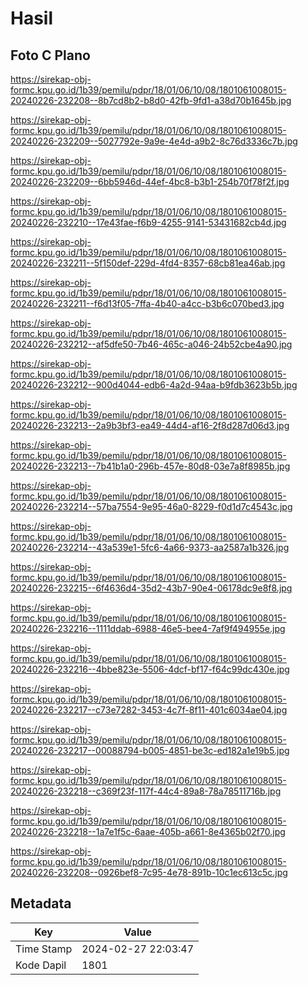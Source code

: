 # Hasil

## Foto C Plano

https://sirekap-obj-formc.kpu.go.id/1b39/pemilu/pdpr/18/01/06/10/08/1801061008015-20240226-232208--8b7cd8b2-b8d0-42fb-9fd1-a38d70b1645b.jpg

https://sirekap-obj-formc.kpu.go.id/1b39/pemilu/pdpr/18/01/06/10/08/1801061008015-20240226-232209--5027792e-9a9e-4e4d-a9b2-8c76d3336c7b.jpg

https://sirekap-obj-formc.kpu.go.id/1b39/pemilu/pdpr/18/01/06/10/08/1801061008015-20240226-232209--6bb5946d-44ef-4bc8-b3b1-254b70f78f2f.jpg

https://sirekap-obj-formc.kpu.go.id/1b39/pemilu/pdpr/18/01/06/10/08/1801061008015-20240226-232210--17e43fae-f6b9-4255-9141-53431682cb4d.jpg

https://sirekap-obj-formc.kpu.go.id/1b39/pemilu/pdpr/18/01/06/10/08/1801061008015-20240226-232211--5f150def-229d-4fd4-8357-68cb81ea46ab.jpg

https://sirekap-obj-formc.kpu.go.id/1b39/pemilu/pdpr/18/01/06/10/08/1801061008015-20240226-232211--f6d13f05-7ffa-4b40-a4cc-b3b6c070bed3.jpg

https://sirekap-obj-formc.kpu.go.id/1b39/pemilu/pdpr/18/01/06/10/08/1801061008015-20240226-232212--af5dfe50-7b46-465c-a046-24b52cbe4a90.jpg

https://sirekap-obj-formc.kpu.go.id/1b39/pemilu/pdpr/18/01/06/10/08/1801061008015-20240226-232212--900d4044-edb6-4a2d-94aa-b9fdb3623b5b.jpg

https://sirekap-obj-formc.kpu.go.id/1b39/pemilu/pdpr/18/01/06/10/08/1801061008015-20240226-232213--2a9b3bf3-ea49-44d4-af16-2f8d287d06d3.jpg

https://sirekap-obj-formc.kpu.go.id/1b39/pemilu/pdpr/18/01/06/10/08/1801061008015-20240226-232213--7b41b1a0-296b-457e-80d8-03e7a8f8985b.jpg

https://sirekap-obj-formc.kpu.go.id/1b39/pemilu/pdpr/18/01/06/10/08/1801061008015-20240226-232214--57ba7554-9e95-46a0-8229-f0d1d7c4543c.jpg

https://sirekap-obj-formc.kpu.go.id/1b39/pemilu/pdpr/18/01/06/10/08/1801061008015-20240226-232214--43a539e1-5fc6-4a66-9373-aa2587a1b326.jpg

https://sirekap-obj-formc.kpu.go.id/1b39/pemilu/pdpr/18/01/06/10/08/1801061008015-20240226-232215--6f4636d4-35d2-43b7-90e4-06178dc9e8f8.jpg

https://sirekap-obj-formc.kpu.go.id/1b39/pemilu/pdpr/18/01/06/10/08/1801061008015-20240226-232216--1111ddab-6988-46e5-bee4-7af9f494955e.jpg

https://sirekap-obj-formc.kpu.go.id/1b39/pemilu/pdpr/18/01/06/10/08/1801061008015-20240226-232216--4bbe823e-5506-4dcf-bf17-f64c99dc430e.jpg

https://sirekap-obj-formc.kpu.go.id/1b39/pemilu/pdpr/18/01/06/10/08/1801061008015-20240226-232217--c73e7282-3453-4c7f-8f11-401c6034ae04.jpg

https://sirekap-obj-formc.kpu.go.id/1b39/pemilu/pdpr/18/01/06/10/08/1801061008015-20240226-232217--00088794-b005-4851-be3c-ed182a1e19b5.jpg

https://sirekap-obj-formc.kpu.go.id/1b39/pemilu/pdpr/18/01/06/10/08/1801061008015-20240226-232218--c369f23f-117f-44c4-89a8-78a78511716b.jpg

https://sirekap-obj-formc.kpu.go.id/1b39/pemilu/pdpr/18/01/06/10/08/1801061008015-20240226-232218--1a7e1f5c-6aae-405b-a661-8e4365b02f70.jpg

https://sirekap-obj-formc.kpu.go.id/1b39/pemilu/pdpr/18/01/06/10/08/1801061008015-20240226-232208--0926bef8-7c95-4e78-891b-10c1ec613c5c.jpg


## Metadata

| Key        | Value               |
| ---------- | ------------------- |
| Time Stamp | 2024-02-27 22:03:47 |
| Kode Dapil | 1801                |




